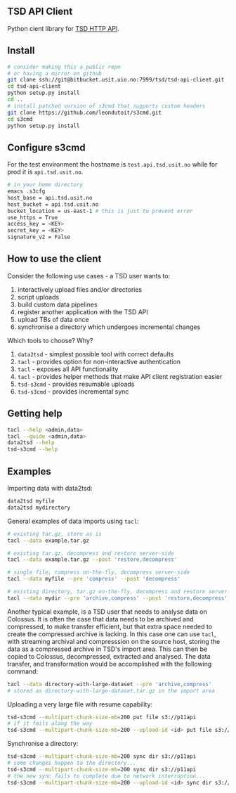 ## TSD API Client

Python cient library for [TSD HTTP API](https://test.api.tsd.usit.no/v1/docs/tsd-api-integration.html).

## Install

```bash
# consider making this a public repo
# or having a mirror on github
git clone ssh://git@bitbucket.usit.uio.no:7999/tsd/tsd-api-client.git
cd tsd-api-client
python setup.py install
cd ..
# install patched version of s3cmd that supports custom headers
git clone https://github.com/leondutoit/s3cmd.git
cd s3cmd
python setup.py install
```

## Configure s3cmd

For the test environment the hostname is `test.api.tsd.usit.no` while for prod it is `api.tsd.usit.no`.

```bash
# in your home directory
emacs .s3cfg
host_base = api.tsd.usit.no
host_bucket = api.tsd.usit.no
bucket_location = us-east-1 # this is just to prevent error
use_https = True
access_key = <KEY>
secret_key = <KEY>
signature_v2 = False
```

## How to use the client

Consider the following use cases - a TSD user wants to:

1) interactively upload files and/or directories
2) script uploads
3) build custom data pipelines
4) register another application with the TSD API
5) upload TBs of data once
6) synchronise a directory which undergoes incremental changes

Which tools to choose? Why?

1) `data2tsd` - simplest possible tool with correct defaults
2) `tacl` - provides option for non-interactive authentication
3) `tacl` - exposes all API functionality
4) `tacl` - provides helper methods that make API client registration easier
5) `tsd-s3cmd` - provides resumable uploads
6) `tsd-s3cmd` - provides incremental sync

## Getting help

```bash
tacl --help <admin,data>
tacl --guide <admin,data>
data2tsd --help
tsd-s3cmd --help
```

## Examples

Importing data with data2tsd:

```bash
data2tsd myfile
data2tsd mydirectory
```

General examples of data imports using `tacl`:

```bash
# existing tar.gz, store as is
tacl --data example.tar.gz

# existing tar.gz, decompress and restore server-side
tacl --data example.tar.gz --post 'restore,decompress'

# single file, compress on-the-fly, decompress server-side
tacl --data myfile --pre 'compress' --post 'decompress'

# existing directory, tar.gz on-the-fly, decompress and restore server-side
tacl --data mydir --pre 'archive,compress' --post 'restore,decompress'
```

Another typical example, is a TSD user that needs to analyse data on Colossus. It is often the case that data needs to be archived and compressed, to make transfer efficient, but that extra space needed to create the compressed archive is lacking. In this case one can use `tacl`, with streaming archival and compresssion on the source host, storing the data as a compressed archive in TSD's import area. This can then be copied to Colossus, decompressed, extracted and analysed. The data transfer, and transformation would be accomplished with the following command:

```bash
tacl --data directory-with-large-dataset --pre 'archive,compress'
# stored as directory-with-large-dataset.tar.gz in the import area
```

Uploading a very large file with resume capability:
```bash
tsd-s3cmd --multipart-chunk-size-mb=200 put file s3://p11api
# if it fails along the way
tsd-s3cmd --multipart-chunk-size-mb=200 --upload-id <id> put file s3://p11api
```
Synchronise a directory:
```bash
tsd-s3cmd --multipart-chunk-size-mb=200 sync dir s3://p11api
# some changes happen to the directory...
tsd-s3cmd --multipart-chunk-size-mb=200 sync dir s3://p11api
# the new sync fails to complete due to network interruption...
tsd-s3cmd --multipart-chunk-size-mb=200 --upload-id <id> sync dir s3://p11api
```
